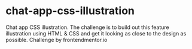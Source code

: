 # chat-app-css-illustration
Chat app CSS illustration. The challenge is to build out this feature illustration using HTML &amp; CSS and get it looking as close to the design as possible. Challenge by frontendmentor.io
